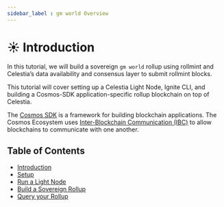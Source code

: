 ```yaml
---
sidebar_label : gm world Overview
---
```


# ☀️ Introduction

In this tutorial, we will build a sovereign `gm world` rollup using rollmint
and Celestia’s data availability and consensus layer to submit rollmint blocks.

This tutorial will cover setting up a Celestia Light Node, Ignite CLI, and
building a Cosmos-SDK application-specific rollup blockchain on top of
Celestia.

The [Cosmos SDK](https://github.com/cosmos/cosmos-sdk) is a framework for
building blockchain applications. The Cosmos Ecosystem uses
[Inter-Blockchain Communication (IBC)](https://github.com/cosmos/ibc-go)
to allow blockchains to communicate with one another.

## Table of Contents

- [Introduction](./gm-world.md)
- [Setup](./gm-setup.md)
- [Run a Light Node](./gm-node.md)
- [Build a Sovereign Rollup](./gm-rollup.md)
- [Query your Rollup](./gm-query.md)
